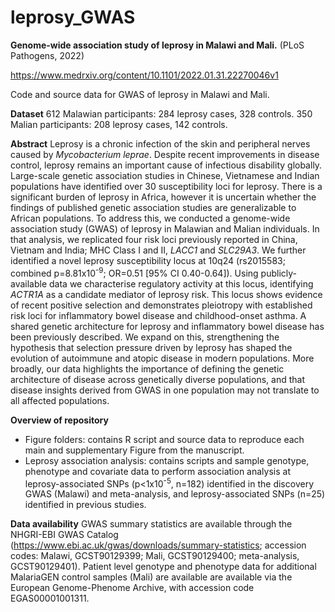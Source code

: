 # leprosy_GWAS

**Genome-wide association study of leprosy in Malawi and Mali.** (PLoS Pathogens, 2022)

https://www.medrxiv.org/content/10.1101/2022.01.31.22270046v1

Code and source data for GWAS of leprosy in Malawi and Mali.

**Dataset**
612 Malawian participants: 284 leprosy cases, 328 controls.
350 Malian participants: 208 leprosy cases, 142 controls.

**Abstract**
Leprosy is a chronic infection of the skin and peripheral nerves caused by *Mycobacterium leprae*. Despite recent improvements in disease control, leprosy remains an important cause of infectious disability globally. Large-scale genetic association studies in Chinese, Vietnamese and Indian populations have identified over 30 susceptibility loci for leprosy. There is a significant burden of leprosy in Africa, however it is uncertain whether the findings of published genetic association studies are generalizable to African populations. To address this, we conducted a genome-wide association study (GWAS) of leprosy in Malawian and Malian individuals. In that analysis, we replicated four risk loci previously reported in China, Vietnam and India; MHC Class I and II, *LACC1* and *SLC29A3*. We further identified a novel leprosy susceptibility locus at 10q24 (rs2015583; combined p=8.81x10<sup>-9</sup>; OR=0.51 [95% CI 0.40-0.64]). Using publicly-available data we characterise regulatory activity at this locus, identifying *ACTR1A* as a candidate mediator of leprosy risk. This locus shows evidence of recent positive selection and demonstrates pleiotropy with established risk loci for inflammatory bowel disease and childhood-onset asthma. A shared genetic architecture for leprosy and inflammatory bowel disease has been previously described. We expand on this, strengthening the hypothesis that selection pressure driven by leprosy has shaped the evolution of autoimmune and atopic disease in modern populations. More broadly, our data highlights the importance of defining the genetic architecture of disease across genetically diverse populations, and that disease insights derived from GWAS in one population may not translate to all affected populations.

**Overview of repository**
* Figure folders: contains R script and source data to reproduce each main and supplementary Figure from the manuscript.
* Leprosy association analysis: contains scripts and sample genotype, phenotype and covariate data to perform association analysis at leprosy-associated SNPs (p<1x10<sup>-5</sup>, n=182) identified in the discovery GWAS (Malawi) and meta-analysis, and leprosy-associated SNPs (n=25) identified in previous studies.

**Data availability**
GWAS summary statistics are available through the NHGRI-EBI GWAS Catalog (https://www.ebi.ac.uk/gwas/downloads/summary-statistics; accession codes: Malawi, GCST90129399; Mali, GCST90129400; meta-analysis, GCST90129401). Patient level genotype and phenotype data for additional MalariaGEN control samples (Mali) are available are available via the European Genome-Phenome Archive, with accession code EGAS00001001311.


